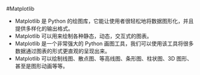 #Matplotlib
- Matplotlib 是 Python 的绘图库，它能让使用者很轻松地将数据图形化，并且提供多样化的输出格式。
- Matplotlib 可以用来绘制各种静态，动态，交互式的图表。
- Matplotlib 是一个非常强大的 Python 画图工具，我们可以使用该工具将很多数据通过图表的形式更直观的呈现出来。
- Matplotlib 可以绘制线图、散点图、等高线图、条形图、柱状图、3D 图形、甚至是图形动画等等。